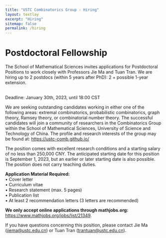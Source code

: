 ```yaml
---
title: "USTC Combinatorics Group - Hiring"
layout: textlay
excerpt: "Hiring"
sitemap: false
permalink: /hiring
---
```

# Postdoctoral Fellowship

The School of Mathematical Sciences invites applications for Postdoctoral Positions to work closely with Professors Jie Ma and Tuan Tran. We are hiring up to 2 postdocs (within 5 years after PhD): 2 + possible 1-year extension.

<br> Deadline: January 30th, 2023, until 18:00 CST

We are seeking outstanding candidates working in either one of the following areas: extremal combinatorics, probabilistic combinatorics, graph theory, Ramsey theory, or combinatorial number theory.
The successful candidates will join a community of researchers in the Combinatorics Group within the School of Mathematical Sciences, University of Science and Technology of China. The profile and research interests of the group may be found at: https://ustc-comb.github.io/

The position comes with excellent research conditions and a starting salary of no less than 250,000 CNY. The anticipated starting date for this position is September 1, 2023, but an earlier or later starting date is also possible. The position does not carry teaching duties.

<b> Application Material Required: </b> 
<br>• Cover letter 
<br>• Curriculum vitae 
<br>• Research statement (max. 5 pages) 
<br>• Publication list 
<br>• At least 2 recommendation letters (3 letters are recommended)

<b> We only accept online applications through mathjobs.org:</b> https://www.mathjobs.org/jobs/list/21349.

If you have questions concerning this position, please contact Jie Ma (jiema@ustc.edu.cn) or Tuan Tran (trantuan@ustc.edu.cn).

